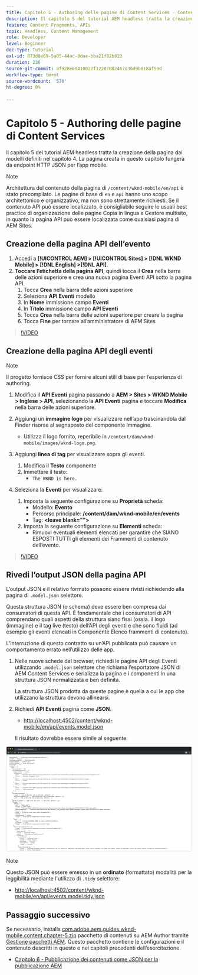 ```yaml
---
title: Capitolo 5 - Authoring delle pagine di Content Services - Content Services
description: Il capitolo 5 del tutorial AEM headless tratta la creazione delle pagine dai modelli definiti nel capitolo 4. Queste pagine fungeranno da endpoint HTTP JSON.
feature: Content Fragments, APIs
topic: Headless, Content Management
role: Developer
level: Beginner
doc-type: Tutorial
exl-id: 873d8e69-5a05-44ac-8dae-bba21f82b823
duration: 236
source-git-commit: af928e60410022f12207082467d3bd9b818af59d
workflow-type: tm+mt
source-wordcount: '570'
ht-degree: 0%

---
```


# Capitolo 5 - Authoring delle pagine di Content Services

Il capitolo 5 del tutorial AEM headless tratta la creazione della pagina dai modelli definiti nel capitolo 4. La pagina creata in questo capitolo fungerà da endpoint HTTP JSON per l’app mobile.

>[!NOTE]
>
> Architettura del contenuto della pagina di `/content/wknd-mobile/en/api` è stato precompilato. Le pagine di base di `en` e `api` hanno uno scopo architettonico e organizzativo, ma non sono strettamente richiesti. Se il contenuto API può essere localizzato, è consigliabile seguire le usuali best practice di organizzazione delle pagine Copia in lingua e Gestore multisito, in quanto la pagina API può essere localizzata come qualsiasi pagina di AEM Sites.

## Creazione della pagina API dell’evento

1. Accedi a **[!UICONTROL AEM] > [!UICONTROL Sites] > [!DNL WKND Mobile] > [!DNL English] >[!DNL API]**.
1. **Toccare l’etichetta della pagina API**, quindi tocca il **Crea** nella barra delle azioni superiore e crea una nuova pagina Eventi API sotto la pagina API.
   1. Tocca **Crea** nella barra delle azioni superiore
   1. Seleziona **API Eventi** modello
   1. In **Nome** immissione campo **Eventi**
   1. In **Titolo** immissione campo **API Eventi**
   1. Tocca **Crea** nella barra delle azioni superiore per creare la pagina
   1. Tocca **Fine** per tornare all’amministratore di AEM Sites

>[!VIDEO](https://video.tv.adobe.com/v/28340?quality=12&learn=on)

## Creazione della pagina API degli eventi

>[!NOTE]
>
> Il progetto fornisce CSS per fornire alcuni stili di base per l’esperienza di authoring.

1. Modifica il **API Eventi** pagina passando a **AEM > Sites > WKND Mobile > Inglese > API**, selezionando la **API Eventi** pagina e toccare **Modifica** nella barra delle azioni superiore.
1. Aggiungi un **immagine logo** per visualizzare nell’app trascinandola dal Finder risorse al segnaposto del componente Immagine.
   * Utilizza il logo fornito, reperibile in `/content/dam/wknd-mobile/images/wknd-logo.png`.

1. Aggiungi **linea di tag** per visualizzare sopra gli eventi.
   1. Modifica il **Testo** componente
   1. Immettere il testo:
      * `The WKND is here.`

1. Seleziona la **Eventi** per visualizzare:
   1. Imposta la seguente configurazione su **Proprietà** scheda:
      * Modello: **Evento**
      * Percorso principale: **/content/dam/wknd-mobile/en/events**
      * Tag: **&lt;leave blank=&quot;&quot;>**
   1. Imposta la seguente configurazione su **Elementi** scheda:
      * Rimuovi eventuali elementi elencati per garantire che SIANO ESPOSTI TUTTI gli elementi dei Frammenti di contenuto dell’evento.

>[!VIDEO](https://video.tv.adobe.com/v/28339?quality=12&learn=on)

## Rivedi l’output JSON della pagina API

L’output JSON e il relativo formato possono essere rivisti richiedendo alla pagina di `.model.json` selettore.

Questa struttura JSON (o schema) deve essere ben compresa dai consumatori di questa API. È fondamentale che i consumatori di API comprendano quali aspetti della struttura siano fissi (ossia. il logo (immagine) e il tag live (testo) dell’API degli eventi e che sono fluidi (ad esempio gli eventi elencati in Componente Elenco frammenti di contenuto).

L’interruzione di questo contratto su un’API pubblicata può causare un comportamento errato nell’utilizzo delle app.

1. Nelle nuove schede del browser, richiedi le pagine API degli Eventi utilizzando `.model.json` selettore che richiama l’esportatore JSON di AEM Content Services e serializza la pagina e i componenti in una struttura JSON normalizzata e ben definita.

   La struttura JSON prodotta da queste pagine è quella a cui le app che utilizzano la struttura devono allinearsi.

1. Richiedi **API Eventi** pagina come **JSON**.

   * [http://localhost:4502/content/wknd-mobile/en/api/events.model.json](http://localhost:4502/content/wknd-mobile/en/api/events.model.tidy.json)

   Il risultato dovrebbe essere simile al seguente:

![Output JSON AEM Content Services](assets/chapter-5/json-output.png)

>[!NOTE]
>
> Questo JSON può essere emesso in un **ordinato** (formattato) modalità per la leggibilità mediante l&#39;utilizzo di `.tidy` selettore:
> * [http://localhost:4502/content/wknd-mobile/en/api/events.model.tidy.json](http://localhost:4502/content/wknd-mobile/en/api/events.model.tidy.json)

## Passaggio successivo

Se necessario, installa [com.adobe.aem.guides.wknd-mobile.content.chapter-5.zip](https://github.com/adobe/aem-guides-wknd-mobile/releases/latest) pacchetto di contenuti su AEM Author tramite [Gestione pacchetti AEM](http://localhost:4502/crx/packmgr/index.jsp). Questo pacchetto contiene le configurazioni e il contenuto descritti in questo e nei capitoli precedenti dell’esercitazione.

* [Capitolo 6 - Pubblicazione dei contenuti come JSON per la pubblicazione AEM](./chapter-6.md)
